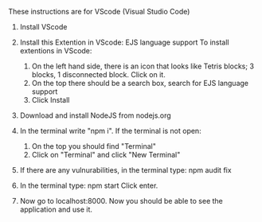 These instructions are for VScode (Visual Studio Code)

1. Install VScode

2. Install this Extention in VScode: EJS language support
   To install extentions in VScode:
   1. On the left hand side, there is an icon that looks like Tetris blocks; 3 blocks, 1 disconnected block. Click on it.
   2. On the top there should be a search box, search for EJS language support
   3. Click Install

3. Download and install NodeJS from nodejs.org

4. In the terminal write "npm i". If the terminal is not open:
   1. On the top you should find "Terminal"
   2. Click on "Terminal" and click "New Terminal"

6. If there are any vulnurabilities, in the terminal type: npm audit fix

7. In the terminal type: npm start Click enter.

8. Now go to localhost:8000. Now you should be able to see the application and use it.


